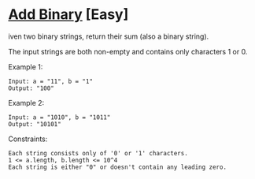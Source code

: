 # [Add Binary](https://leetcode.com/problems/add-binary/) [Easy]

iven two binary strings, return their sum (also a binary string).

The input strings are both non-empty and contains only characters 1 or 0.

Example 1:
```
Input: a = "11", b = "1"
Output: "100"
```
Example 2:
```
Input: a = "1010", b = "1011"
Output: "10101"
 ```

Constraints:
```
Each string consists only of '0' or '1' characters.
1 <= a.length, b.length <= 10^4
Each string is either "0" or doesn't contain any leading zero.
```